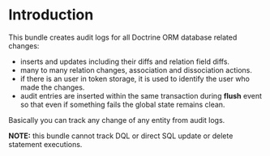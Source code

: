 # Introduction
This bundle creates audit logs for all Doctrine ORM database related changes:

- inserts and updates including their diffs and relation field diffs.
- many to many relation changes, association and dissociation actions.
- if there is an user in token storage, it is used to identify the user who made the changes.
- audit entries are inserted within the same transaction during **flush** event 
so that even if something fails the global state remains clean.

Basically you can track any change of any entity from audit logs.

**NOTE:** this bundle cannot track DQL or direct SQL update or delete statement executions.
